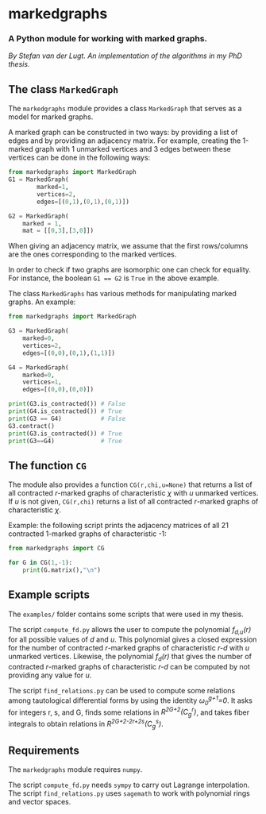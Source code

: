 # markedgraphs
### A Python module for working with marked graphs.
*By Stefan van der Lugt. An implementation of the algorithms in my PhD thesis.*


## The class `MarkedGraph`
The `markedgraphs` module provides a class `MarkedGraph` that serves as a model for marked graphs.

A marked graph can be constructed in two ways: by providing a list of edges and by providing an adjacency matrix.
For example, creating the 1-marked graph with 1 unmarked vertices and 3 edges between these vertices can be done in the following ways:
```python
from markedgraphs import MarkedGraph
G1 = MarkedGraph(
        marked=1, 
        vertices=2, 
        edges=[(0,1),(0,1),(0,1)])

G2 = MarkedGraph(
    marked = 1,
    mat = [[0,3],[3,0]])
```
When giving an adjacency matrix, we assume that the first rows/columns are the ones corresponding to the marked vertices.

In order to check if two graphs are isomorphic one can check for equality.
For instance, the boolean `G1 == G2` is `True` in the above example.

The class `MarkedGraphs` has various methods for manipulating marked graphs.
An example:
```python
from markedgraphs import MarkedGraph

G3 = MarkedGraph(
    marked=0,
    vertices=2,
    edges=[(0,0),(0,1),(1,1)])

G4 = MarkedGraph(
    marked=0,
    vertices=1,
    edges=[(0,0),(0,0)])

print(G3.is_contracted()) # False
print(G4.is_contracted()) # True
print(G3 == G4)           # False
G3.contract()
print(G3.is_contracted()) # True
print(G3==G4)             # True 
```

## The function `CG`
The module also provides a function `CG(r,chi,u=None)` that returns a list of all contracted *r*-marked graphs of characteristic *χ* with *u* unmarked vertices.
If *u* is not given, `CG(r,chi)` returns a list of all contracted *r*-marked graphs of characteristic *χ*.

Example: the following script prints the adjacency matrices of all 21 contracted 1-marked graphs of characteristic -1:
```python
from markedgraphs import CG

for G in CG(1,-1):
    print(G.matrix(),"\n")
```

## Example scripts
The `examples/` folder contains some scripts that were used in my thesis.

The script `compute_fd.py` allows the user to compute the polynomial *f<sub>d,u</sub>(r)* for all possible values of *d* and *u*.
This polynomial gives a closed expression for the number of contracted *r*-marked graphs of characteristic *r-d* with *u* unmarked vertices.
Likewise, the polynomial *f<sub>d</sub>(r)* that gives the number of contracted *r*-marked graphs of characteristic *r-d* can be computed by not providing any value for *u*. 

The script `find_relations.py` can be used to compute some relations among tautological differential forms by using the identity *ω<sub>0</sub><sup>g+1</sup>=0*.
It asks for integers r, s, and G, finds some relations in *R<sup>2G+2</sup>(C<sub>g</sub><sup>r</sup>)*, and takes fiber integrals to obtain relations in *R<sup>2G+2-2r+2s</sup>(C<sub>g</sub><sup>s</sup>)*.

## Requirements
The `markedgraphs` module requires `numpy`.

The script `compute_fd.py` needs `sympy` to carry out Lagrange interpolation.
The script `find_relations.py` uses `sagemath` to work with polynomial rings and vector spaces.
